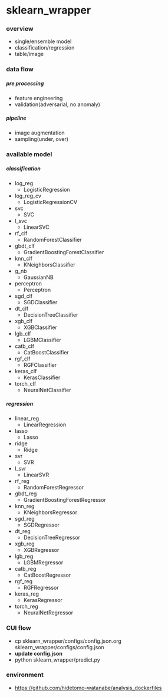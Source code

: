 # sklearn_wrapper
### overview
- single/ensemble model
- classification/regression
- table/image

### data flow
##### pre processing
- feature engineering
- validation(adversarial, no anomaly)

##### pipeline
- image augmentation
- sampling(under, over)

### available model
##### classification
- log_reg
  - LogisticRegression
- log_reg_cv
  - LogisticRegressionCV
- svc
  - SVC
- l_svc
  - LinearSVC
- rf_clf
  - RandomForestClassifier
- gbdt_clf
  - GradientBoostingForestClassifier
- knn_clf
  - KNeighborsClassifier
- g_nb
  - GaussianNB
- perceptron
  - Perceptron
- sgd_clf
  - SGDClassifier
- dt_clf
  - DecisionTreeClassifier
- xgb_clf
  - XGBClassifier
- lgb_clf
  - LGBMClassifier
- catb_clf
  - CatBoostClassifier
- rgf_clf
  - RGFClassifier
- keras_clf
  - KerasClassifier
- torch_clf
  - NeuralNetClassifier

##### regression
- linear_reg
  - LinearRegression
- lasso
  - Lasso
- ridge
  - Ridge
- svr
  - SVR
- l_svr
  - LinearSVR
- rf_reg
  - RandomForestRegressor
- gbdt_reg
  - GradientBoostingForestRegressor
- knn_reg
  - KNeighborsRegressor
- sgd_reg
  - SGDRegressor
- dt_reg
  - DecisionTreeRegressor
- xgb_reg
  - XGBRegressor
- lgb_reg
  - LGBMRegressor
- catb_reg
  - CatBoostRegressor
- rgf_reg
  - RGFRegressor
- keras_reg
  - KerasRegressor
- torch_reg
  - NeuralNetRegressor

### CUI flow
- cp sklearn_wrapper/configs/config.json.org sklearn_wrapper/configs/config.json
- **update config.json**
- python sklearn_wrapper/predict.py

### environment
- https://github.com/hidetomo-watanabe/analysis_dockerfiles
